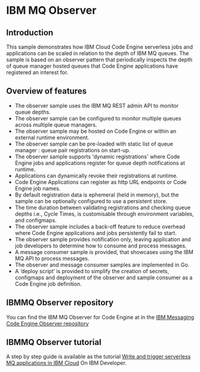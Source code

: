# IBM MQ Observer

## Introduction
This sample demonstrates how IBM Cloud Code Engine serverless jobs and applications can be scaled in relation to the depth of IBM MQ queues. The sample is based on an observer pattern that periodically inspects the depth of queue manager hosted queues that Code Engine applications have registered an interest for.

## Overview of features
- The observer sample uses the IBM MQ REST admin API to monitor queue depths.
- The observer sample can be configured to monitor multiple queues across multiple queue managers.
- The observer sample may be hosted on Code Engine or within an external runtime environment.
- The observer sample can be pre-loaded with static list of queue manager : queue pair registrations on start-up.
- The observer sample supports 'dynamic registrations' where Code Engine jobs and applications register for queue depth notifications at runtime.
- Applications can dynamically revoke their registrations at runtime.
- Code Engine Applications can register as http URL endpoints or Code Engine job names.
- By default registration data is ephemeral (held in memory), but the sample can be optionally configured to use a persistent store.
- The time duration between validating registrations and checking queue depths i.e., Cycle Times, is customisable through environment variables, and configmaps.
- The observer sample includes a back-off feature to reduce overhead where Code Engine applications and jobs persistently fail to start.
- The observer sample provides notification only, leaving application and job developers to determine how to consume and process messages.
- A message consumer sample is provided, that showcases using the IBM MQ API to process messages.
- The observer and message consumer samples are implemented in Go.
- A ‘deploy script’ is provided to simplify the creation of secrets, configmaps and deployment of  the observer and sample consumer as a Code Engine job definition.

## IBMMQ Observer repository
You can find the IBM MQ Observer for Code Engine at in the [IBM Messaging Code Engine Observer repository](https://github.com/ibm-messaging/mq-code-engine-observer)

## IBMMQ Observer tutorial
A step by step guide is available as the tutorial [Write and trigger serverless MQ applications in IBM Cloud](https://developer.ibm.com/tutorials/mq-write-and-run-serverless-mq-applications/)
On IBM Developer.
